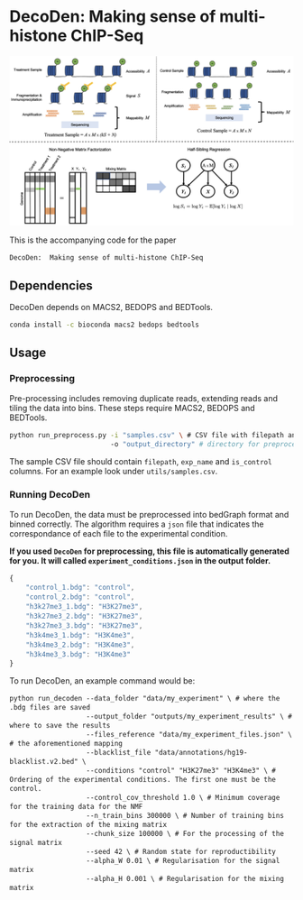 # DecoDen:  Making sense of multi-histone ChIP-Seq

![DecoDen Schematic](utils/decoden_schematic.png "DecoDen")

This is the accompanying code for the paper 
``` 
DecoDen:  Making sense of multi-histone ChIP-Seq
``` 

## Dependencies
DecoDen depends on MACS2, BEDOPS and BEDTools.

```sh
conda install -c bioconda macs2 bedops bedtools
```

## Usage

### Preprocessing
Pre-processing includes removing duplicate reads, extending reads and tiling the data into bins. These steps require MACS2, BEDOPS and BEDTools.

```bash
python run_preprocess.py -i "samples.csv" \ # CSV file with filepath and conditions
                         -o "output_directory" # directory for preprocessed files
```
The sample CSV file should contain `filepath`, `exp_name` and `is_control` columns. For an example look under `utils/samples.csv`. 

### Running DecoDen

To run DecoDen, the data must be preprocessed into bedGraph format and binned correctly. The algorithm requires a `json` file that indicates the correspondance of each file to the experimental condition.

**If you used `DecoDen` for preprocessing, this file is automatically generated for you. It will called `experiment_conditions.json` in the output folder.**

```javascript
{
    "control_1.bdg": "control",
    "control_2.bdg": "control",
    "h3k27me3_1.bdg": "H3K27me3",
    "h3k27me3_2.bdg": "H3K27me3",
    "h3k27me3_3.bdg": "H3K27me3",
    "h3k4me3_1.bdg": "H3K4me3",
    "h3k4me3_2.bdg": "H3K4me3",
    "h3k4me3_3.bdg": "H3K4me3"
}
```

To run DecoDen, an example command would be:
```
python run_decoden --data_folder "data/my_experiment" \ # where the .bdg files are saved
                   --output_folder "outputs/my_experiment_results" \ # where to save the results
                   --files_reference "data/my_experiment_files.json" \ # the aforementioned mapping
                   --blacklist_file "data/annotations/hg19-blacklist.v2.bed" \
                   --conditions "control" "H3K27me3" "H3K4me3" \ # Ordering of the experimental conditions. The first one must be the control.
                   --control_cov_threshold 1.0 \ # Minimum coverage for the training data for the NMF
                   --n_train_bins 300000 \ # Number of training bins for the extraction of the mixing matrix
                   --chunk_size 100000 \ # For the processing of the signal matrix
                   --seed 42 \ # Random state for reproductibility
                   --alpha_W 0.01 \ # Regularisation for the signal matrix
                   --alpha_H 0.001 \ # Regularisation for the mixing matrix

```